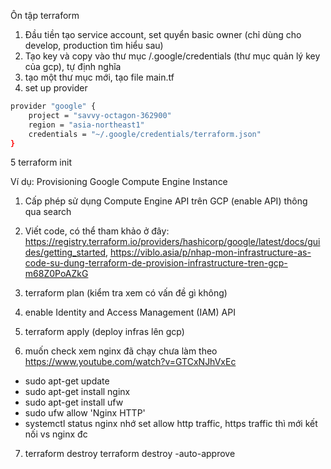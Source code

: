 Ôn tập terraform

1. Đầu tiền tạo service account, set quyển basic owner (chỉ dùng cho develop, production tìm hiểu sau)
2. Tạo key và copy vào thư mục /.google/credentials (thư mục quản lý key của gcp), tự định nghĩa
3. tạo một thư mục mới, tạo file main.tf
4. set up provider

```bash
provider "google" {
    project = "savvy-octagon-362900"
    region = "asia-northeast1"
    credentials = "~/.google/credentials/terraform.json"
}
```

5 terraform init

Ví dụ: Provisioning Google Compute Engine Instance

1. Cấp phép sử dụng Compute Engine API trên GCP (enable API) thông qua search
2. Viết code, có thể tham khảo ở đây: https://registry.terraform.io/providers/hashicorp/google/latest/docs/guides/getting_started, https://viblo.asia/p/nhap-mon-infrastructure-as-code-su-dung-terraform-de-provision-infrastructure-tren-gcp-m68Z0PoAZkG

3. terraform plan (kiểm tra xem có vấn đề gì không)
4. enable Identity and Access Management (IAM) API
5. terraform apply (deploy infras lên gcp)
6. muốn check xem nginx đã chạy chưa làm theo https://www.youtube.com/watch?v=GTCxNJhVxEc

- sudo apt-get update
- sudo apt-get install nginx
- sudo apt-get install ufw
- sudo ufw allow 'Nginx HTTP'
- systemctl status nginx
  nhớ set allow http traffic, https traffic thì mới kết nối vs nginx đc

7. terraform destroy
   terraform destroy -auto-approve

